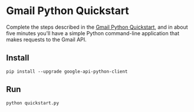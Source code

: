 # Gmail Python Quickstart

Complete the steps described in the [Gmail Python Quickstart](
https://developers.google.com/gmail/quickstart/python), and in
about five minutes you'll have a simple Python command-line application that
makes requests to the Gmail API.

## Install

```
pip install --upgrade google-api-python-client
```

## Run

```
python quickstart.py
```
